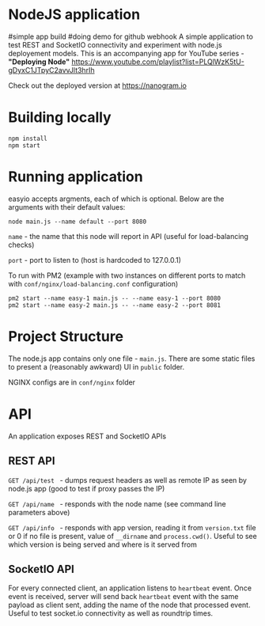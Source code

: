 # NodeJS application
#simple app build
#doing demo for github webhook
A simple application to test REST and SocketIO connectivity and experiment with node.js deployement models. This is an accompanying app
for YouTube series - **"Deploying Node"** https://www.youtube.com/playlist?list=PLQlWzK5tU-gDyxC1JTpyC2avvJlt3hrIh

Check out the deployed version at https://nanogram.io


# Building locally

```
npm install
npm start
```

# Running application
easyio accepts argments, each of which is optional. Below are the arguments with their default values:

`node main.js --name default --port 8080`

`name` - the name that this node will report in API (useful for load-balancing checks)

`port` - port to listen to (host is hardcoded to 127.0.0.1)

To run with PM2 (example with two instances on different ports to match with `conf/nginx/load-balancing.conf` configuration)

```
pm2 start --name easy-1 main.js -- --name easy-1 --port 8080
pm2 start --name easy-2 main.js -- --name easy-2 --port 8081
```

# Project Structure
The node.js app contains only one file - `main.js`. There are some static files to present a (reasonably awkward)
UI in `public` folder.

NGINX configs are in `conf/nginx` folder

# API
An application exposes REST and SocketIO APIs

## REST API

`GET /api/test ` - dumps request headers as well as remote IP as seen by node.js app (good to test if proxy passes the IP)

`GET /api/name ` - responds with the node name (see command line parameters above)

`GET /api/info ` - responds with app version, reading it from `version.txt` file or 0 if no file is present, value of `__dirname` and `process.cwd()`. Useful to see which version is being served and where is it served from

## SocketIO API
For every connected client, an application listens to `heartbeat` event. Once event is received, server will send back `heartbeat` event with the same payload as client sent, adding the name of the node that processed event. Useful to test socket.io connectivity as well as roundtrip times.
